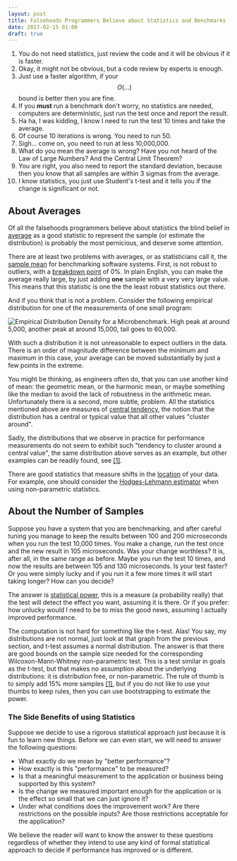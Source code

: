 ```yaml
---
layout: post
title: Falsehoods Programmers Believe about Statistics and Benchmarks
date: 2017-02-15 01:00
draft: true
---
```


1. You do not need statistics, just review the code and it will be
   obvious if it is faster.
1. Okay, it might not be obvious, but a code review by experts is
   enough.
1. Just use a faster algorithm, if your $$O(...)$$ bound is better
   then you are fine.
1. If you **must** run a benchmark don't worry, no statistics are needed,
   computers are deterministic, just run the test once and report the
   result.
1. Ha ha, I was kidding, I know I need to run the test 10 times and
   take the average.
1. Of course 10 iterations is wrong.  You need to run 50.
1. Sigh... come on, you need to run at less 10,000,000.
1. What do you mean the average is wrong?  Have you not heard of the
   Law of Large Numbers?  And the Central Limit Theorem?
1. You are right, you also need to report the standard deviation,
   because then you know that all samples are within 3 sigmas from the
   average.
1. I know statistics, you just use Student's t-test and it tells you
   if the change is significant or not.

## About Averages

Of all the falsehoods programmers believe about statistics the blind
belief in [average](https://en.wikipedia.org/wiki/Average)
as a good statistic to represent the sample (or
estimate the distribution) is probably the most pernicious, and
deserve some attention.

There are at least two problems with averages, or as statisticians
call it, the
[sample mean](https://en.wikipedia.org/wiki/Mean)
for benchmarking software systems.
First, is not robust to outliers, with a
[breakdown point](https://en.wikipedia.org/wiki/Robust_statistics#Breakdown_point)
of 0%.
In plain English, you can make the average really large, by just
adding **one** sample with a very very large value.
This means that this statistic is one the the least robust statistics
out there.

And if you think that is not a problem.
Consider the following empirical distribution for one of the
measurements of one small program:

![Empirical Distribution Density for a Microbenchmark.
High peak at around 5,000, another peak at around 15,000, tail goes to
60,000.
](/public/2017-02-01-falsehoods-programmers-believe-about-benchmarks/empirical-density-uncontrolled.svg
 "Empirical Distribution of Microbenchmark Results when System
 Configuration is not Controlled.")

With such a distribution it is not unreasonable to expect outliers in
the data.  There is an order of magnitude difference between the
minimum and maximum in this case, your average can be moved
substantially by just a few points in the extreme.

You might be thinking, as engineers often do, that you can use another
kind of mean: the geometric mean, or the harmonic mean, or maybe
something like the median to avoid the lack of robustness in the
arithmetic mean.
Unfortunately there is a second, more subtle, problem.
All the statistics mentioned above are measures of
[central tendency](https://en.wikipedia.org/wiki/Central_tendency),
the notion that the distribution has a central or typical value that
all other values "cluster around".

Sadly, the distributions that we observe in practice for performance
measurements do not seem to exhibit such "tendency to cluster around a
central value",
the same distribution
above serves as an example, but other examples can be readily found,
see [[1]](http://www.slideshare.net/brendangregg/velocity-stoptheguessing2013).

There are good statistics that measure shifts in the
[location](https://en.wikipedia.org/wiki/Location_parameter) of your
data.
For example, one should consider the
[Hodges-Lehmann estimator](https://en.wikipedia.org/wiki/Hodges%E2%80%93Lehmann_estimator)
when using non-parametric statistics.

## About the Number of Samples

Suppose you have a system that you are benchmarking, and after careful
tuning you manage to keep the results between 100 and 200
microseconds when you run the test 10,000 times.
You make a change, run the test once and the new result in 105
microseconds.
Was your change worthless?  It is, after all, in the same range as
before.  Maybe you run the test 10 times, and now the results are
between 105 and 130 microseconds.  Is your test faster?  Or you were
simply lucky and if you run it a few more times it will start taking
longer?
How can you decide?

The answer is
[statistical power](https://en.wikipedia.org/wiki/Statistical_power),
this is a measure (a probability really) that the test will detect the
effect you want, assuming it is there.
Or if you prefer: how unlucky would I need to be to miss the good
news, assuming I actually improved performance.

The computation is not hard for something like the t-test.
Alas! You say, my distributions are not normal, just look at that
graph from the previous section, and t-test assumes a normal
distribution.
The answer is that there are good bounds on the sample size needed for
the corresponding Wilcoxon-Mann-Whitney non-parametric test.
This is a test similar in goals as the t-test, but that makes no
assumption about the underlying distributions: it is distribution
free, or non-parametric.
The rule of thumb is to simply add 15% more samples
[[1]](http://www.jerrydallal.com/LHSP/npar.htm),
but if you do not like to use your thumbs to keep rules, then you can
use bootstrapping to estimate the power.

### The Side Benefits of using Statistics

Suppose we decide to use a rigorous statistical approach just because
it is fun to learn new things.
Before we can even start, we will need to answer the following
questions:

* What exactly do we mean by "better performance"?
* How exactly is this "performance" to be measured?
* Is that a meaningful measurement to the application or business
  being supported by this system?
* Is the change we measured important enough for the application or is
  the effect so small that we can just ignore it?
* Under what conditions does the improvement work? Are there
  restrictions on the possible inputs?  Are those 
  restrictions acceptable for the application?

We believe the reader will want to know the answer to these questions
regardless of whether they intend to use any kind of formal
statistical approach to decide if performance has improved or is
different.


